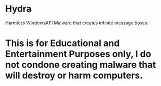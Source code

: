 # Hydra
 Harmless WindowsAPI Malware that creates infinite message boxes.
 
# This is for Educational and Entertainment Purposes only, I do not condone creating malware that will destroy or harm computers.
